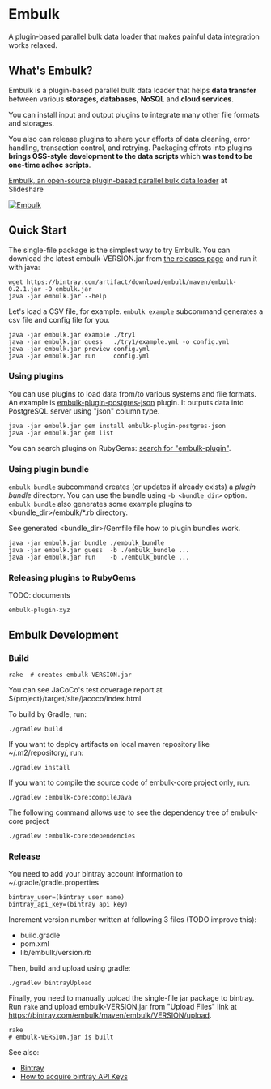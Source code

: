 # Embulk

A plugin-based parallel bulk data loader that makes painful data integration works relaxed.

## What's Embulk?

Embulk is a plugin-based parallel bulk data loader that helps **data transfer** between various **storages**, **databases**, **NoSQL** and **cloud services**.

You can install input and output plugins to integrate many other file formats and storages.

You also can release plugins to share your efforts of data cleaning, error handling, transaction control, and retrying. 
Packaging effrots into plugins **brings OSS-style development to the data scripts** which **was tend to be one-time adhoc scripts**.

[Embulk, an open-source plugin-based parallel bulk data loader](http://www.slideshare.net/frsyuki/embuk-making-data-integration-works-relaxed) at Slideshare

[![Embulk](https://gist.githubusercontent.com/frsyuki/f322a77ee2766a508ba9/raw/e8539b6b4fda1b3357e8c79d3966aa8148dbdbd3/embulk-overview.png)](http://www.slideshare.net/frsyuki/embuk-making-data-integration-works-relaxed/12)


## Quick Start

The single-file package is the simplest way to try Embulk. You can download the latest embulk-VERSION.jar from [the releases page](https://bintray.com/embulk/maven/embulk/view#files) and run it with java:

```
wget https://bintray.com/artifact/download/embulk/maven/embulk-0.2.1.jar -O embulk.jar
java -jar embulk.jar --help
```

Let's load a CSV file, for example. `embulk example` subcommand generates a csv file and config file for you.

```
java -jar embulk.jar example ./try1
java -jar embulk.jar guess   ./try1/example.yml -o config.yml
java -jar embulk.jar preview config.yml
java -jar embulk.jar run     config.yml
```

### Using plugins

You can use plugins to load data from/to various systems and file formats.
An example is [embulk-plugin-postgres-json](https://github.com/frsyuki/embulk-plugin-postgres-json) plugin. It outputs data into PostgreSQL server using "json" column type.

```
java -jar embulk.jar gem install embulk-plugin-postgres-json
java -jar embulk.jar gem list
```

You can search plugins on RubyGems: [search for "embulk-plugin"](https://rubygems.org/search?utf8=%E2%9C%93&query=embulk-plugin).

### Using plugin bundle

`embulk bundle` subcommand creates (or updates if already exists) a *plugin bundle* directory.
You can use the bundle using `-b <bundle_dir>` option. `embulk bundle` also generates some example plugins to \<bundle_dir>/embulk/\*.rb directory.

See generated \<bundle_dir>/Gemfile file how to plugin bundles work.

```
java -jar embulk.jar bundle ./embulk_bundle
java -jar embulk.jar guess  -b ./embulk_bundle ...
java -jar embulk.jar run    -b ./embulk_bundle ...
```

### Releasing plugins to RubyGems

TODO: documents

```
embulk-plugin-xyz
```

## Embulk Development

### Build

```
rake  # creates embulk-VERSION.jar
```

You can see JaCoCo's test coverage report at ${project}/target/site/jacoco/index.html

To build by Gradle, run:
```
./gradlew build
```
If you want to deploy artifacts on local maven repository like ~/.m2/repository/, run:
```
./gradlew install
```
If you want to compile the source code of embulk-core project only, run:
```
./gradlew :embulk-core:compileJava
```
The following command allows use to see the dependency tree of embulk-core project
```
./gradlew :embulk-core:dependencies
```

### Release

You need to add your bintray account information to ~/.gradle/gradle.properties

```
bintray_user=(bintray user name)
bintray_api_key=(bintray api key)
```

Increment version number written at following 3 files (TODO improve this):

* build.gradle
* pom.xml
* lib/embulk/version.rb

Then, build and upload using gradle:

```
./gradlew bintrayUpload
```

Finally, you need to manually upload the single-file jar package to bintray.
Run `rake` and upload embulk-VERSION.jar from "Upload Files" link at https://bintray.com/embulk/maven/embulk/VERSION/upload.

```
rake
# embulk-VERSION.jar is built
```

See also:
* [Bintray](https://bintray.com)
* [How to acquire bintray API Keys](https://bintray.com/docs/usermanual/interacting/interacting_apikeys.html)

